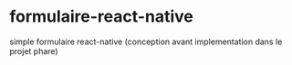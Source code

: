 # formulaire-react-native
simple formulaire react-native (conception avant implementation dans le projet phare)
